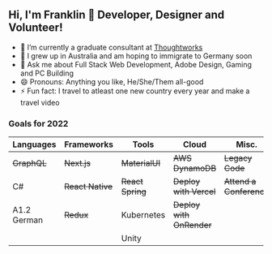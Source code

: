 ## Hi, I'm Franklin 👋 Developer, Designer and Volunteer!

- 🔭 I’m currently a graduate consultant at [Thoughtworks](https://www.thoughtworks.com/en-au)
- 🌱 I grew up in Australia and am hoping to immigrate to Germany soon
- 💬 Ask me about Full Stack Web Development, Adobe Design, Gaming and PC Building
- 😄 Pronouns: Anything you like, He/She/Them all-good
- ⚡ Fun fact: I travel to atleast one new country every year and make a travel video

### Goals for 2022

| Languages       | Frameworks       | Tools            | Cloud                    | Misc.                     |
| --------------- | ---------------- | ---------------- | -------------------------| ------------------------- |
| ~~GraphQL~~     | ~~Next.js~~      | ~~MaterialUI~~   | ~~AWS DynamoDB~~         |  ~~Legacy Code~~          |
| C#              | ~~React Native~~ | ~~React Spring~~ | ~~Deploy with Vercel~~   |  ~~Attend a Conference~~  |
| A1.2 German     | ~~Redux~~        | Kubernetes       | ~~Deploy with OnRender~~ |                           |
|                 |                  | Unity            |                          |                           |


